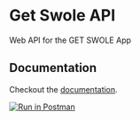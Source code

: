 # Get Swole API
Web API for the GET SWOLE App

## Documentation
Checkout the [documentation](https://documenter.getpostman.com/view/4490688/SVSBvsYW?version=latest).

[![Run in Postman](https://run.pstmn.io/button.svg)](https://app.getpostman.com/run-collection/58fdb8221a833a8c2e58)
